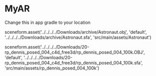 # MyAR

Change this in app gradle to your location

sceneform.asset('../../../../Downloads/archive/Astronaut.obj',
        'default',
        '../../../../Downloads/archive/Astronaut.sfa',
        'src/main/assets/Astronaut')

sceneform.asset('../../../../Downloads/20-rp_dennis_posed_004_c4d_free3d/rp_dennis_posed_004_100k.OBJ',
        'default',
        '../../../../Downloads/20-rp_dennis_posed_004_c4d_free3d/rp_dennis_posed_004_100k.sfa',
        'src/main/assets/rp_dennis_posed_004_100k')
